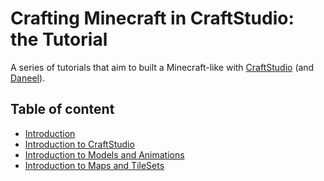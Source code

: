 # Crafting Minecraft in CraftStudio: the Tutorial

A series of tutorials that aim to built a Minecraft-like with [CraftStudio](http://craftstud.io) (and [Daneel](http://daneel.florentpoujol.fr)).

## Table of content

- [Introduction](http://minecraft.florentpoujol.fr/tutorial-introduction)
- [Introduction to CraftStudio](http://minecraft.florentpoujol.fr/introduction-to-craftstudio)
- [Introduction to Models and Animations](http://minecraft.florentpoujol.fr/introduction-to-models-and-animations)
- [Introduction to Maps and TileSets](http://minecraft.florentpoujol.fr/introduction-to-maps-and-tilesets)
